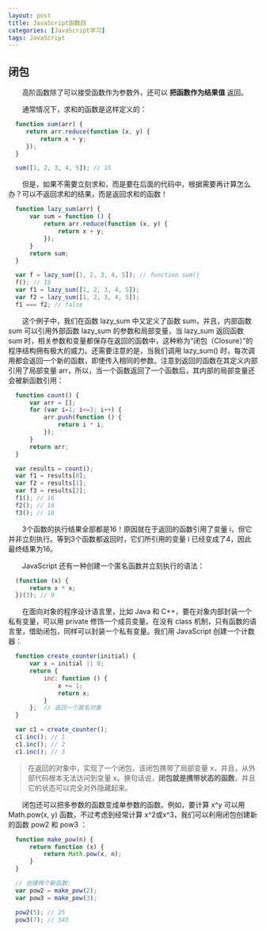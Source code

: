 ```yaml
---
layout: post
title: JavaScript函数四
categories: [JavaScript学习]
tags: JavaScript
---
```


## 闭包
&emsp;&emsp;高阶函数除了可以接受函数作为参数外，还可以 **把函数作为结果值** 返回。

&emsp;&emsp;通常情况下，求和的函数是这样定义的：
```javascript
  function sum(arr) {
     return arr.reduce(function (x, y) {
         return x + y;
     });
  }

  sum([1, 2, 3, 4, 5]); // 15
```
&emsp;&emsp;但是，如果不需要立刻求和，而是要在后面的代码中，根据需要再计算怎么办？可以不返回求和的结果，而是返回求和的函数！
```javascript
  function lazy_sum(arr) {
      var sum = function () {
          return arr.reduce(function (x, y) {
              return x + y;
          });
      }
      return sum;
  }

  var f = lazy_sum([1, 2, 3, 4, 5]); // function sum()
  f(); // 15
  var f1 = lazy_sum([1, 2, 3, 4, 5]);
  var f2 = lazy_sum([1, 2, 3, 4, 5]);
  f1 === f2; // false
```
&emsp;&emsp;这个例子中，我们在函数 lazy_sum 中又定义了函数 sum，并且，内部函数 sum 可以引用外部函数 lazy_sum 的参数和局部变量，当 lazy_sum 返回函数 sum 时，相关参数和变量都保存在返回的函数中，这种称为“闭包（Closure）”的程序结构拥有极大的威力。还需要注意的是，当我们调用 lazy_sum() 时，每次调用都会返回一个新的函数，即使传入相同的参数。注意到返回的函数在其定义内部引用了局部变量 arr，所以，当一个函数返回了一个函数后，其内部的局部变量还会被新函数引用：
```javascript
  function count() {
      var arr = [];
      for (var i=1; i<=3; i++) {
          arr.push(function () {
              return i * i;
          });
      }
      return arr;
  }

  var results = count();
  var f1 = results[0];
  var f2 = results[1];
  var f3 = results[2];
  f1(); // 16
  f2(); // 16
  f3(); // 16
```
&emsp;&emsp;3个函数的执行结果全部都是16！原因就在于返回的函数引用了变量 i，但它并非立刻执行。等到3个函数都返回时，它们所引用的变量 i 已经变成了4，因此最终结果为16。

&emsp;&emsp;JavaScript 还有一种创建一个匿名函数并立刻执行的语法：
```javascript
  (function (x) {
      return x * x;
  })(3); // 9
```

&emsp;&emsp;在面向对象的程序设计语言里，比如 Java 和 C++，要在对象内部封装一个私有变量，可以用 private 修饰一个成员变量。在没有 class 机制，只有函数的语言里，借助闭包，同样可以封装一个私有变量。我们用 JavaScript 创建一个计数器：
```javascript
  function create_counter(initial) {
      var x = initial || 0;
      return {
          inc: function () {
              x += 1;
              return x;
          }
      };  // 返回一个匿名对象
  }

  var c1 = create_counter();
  c1.inc(); // 1
  c1.inc(); // 2
  c1.inc(); // 3
```
>在返回的对象中，实现了一个闭包，该闭包携带了局部变量 x，并且，从外部代码根本无法访问到变量 x。换句话说，**闭包就是携带状态的函数**，并且它的状态可以完全对外隐藏起来。

&emsp;&emsp;闭包还可以把多参数的函数变成单参数的函数。例如，要计算 x^y 可以用 Math.pow(x, y) 函数，不过考虑到经常计算 x^2或x^3，我们可以利用闭包创建新的函数 pow2 和 pow3 ：
```javascript
  function make_pow(n) {
      return function (x) {
          return Math.pow(x, n);
      }
  }

  // 创建两个新函数:
  var pow2 = make_pow(2);
  var pow3 = make_pow(3);

  pow2(5); // 25
  pow3(7); // 343
```
